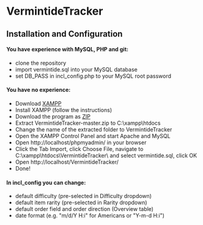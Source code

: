 # VermintideTracker

## Installation and Configuration

#### You have experience with MySQL, PHP and git:
- clone the repository
- import vermintide.sql into your MySQL database
- set DB_PASS in incl_config.php to your MySQL root password

#### You have no experience:
- Download [XAMPP](https://www.apachefriends.org/de/index.html)
- Install XAMPP (follow the instructions)
- Download the program as [ZIP](https://github.com/LBier/VermintideTracker/archive/master.zip)
- Extract VermintideTracker-master.zip to C:\xampp\htdocs
- Change the name of the extracted folder to VermintideTracker
- Open the XAMPP Control Panel and start Apache and MySQL
- Open http://localhost/phpmyadmin/ in your browser
- Click the Tab Import, click Choose File, navigate to C:\xampp\htdocs\VermintideTracker\ and select vermintide.sql, click OK
- Open http://localhost/VermintideTracker/
- Done!

#### In incl_config you can change:
- default difficulty (pre-selected in Difficulty dropdown)
- default item rarity (pre-selected in Rarity dropdown)
- default order field and order direction (Overview table)
- date format (e.g. "m/d/Y H:i" for Americans or "Y-m-d H:i")
